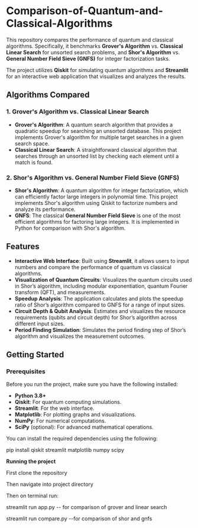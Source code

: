 # Comparison-of-Quantum-and-Classical-Algorithms

This repository compares the performance of quantum and classical algorithms. Specifically, it benchmarks **Grover's Algorithm** vs. **Classical Linear Search** for unsorted search problems, and **Shor's Algorithm** vs. **General Number Field Sieve (GNFS)** for integer factorization tasks.

The project utilizes **Qiskit** for simulating quantum algorithms and **Streamlit** for an interactive web application that visualizes and analyzes the results.

## Algorithms Compared

### 1. **Grover's Algorithm vs. Classical Linear Search**
- **Grover's Algorithm**: A quantum search algorithm that provides a quadratic speedup for searching an unsorted database. This project implements Grover's algorithm for multiple target searches in a given search space.
- **Classical Linear Search**: A straightforward classical algorithm that searches through an unsorted list by checking each element until a match is found.

### 2. **Shor's Algorithm vs. General Number Field Sieve (GNFS)**
- **Shor's Algorithm**: A quantum algorithm for integer factorization, which can efficiently factor large integers in polynomial time. This project implements Shor's algorithm using Qiskit to factorize numbers and analyze its performance.
- **GNFS**: The classical **General Number Field Sieve** is one of the most efficient algorithms for factoring large integers. It is implemented in Python for comparison with Shor's algorithm.

## Features

- **Interactive Web Interface**: Built using **Streamlit**, it allows users to input numbers and compare the performance of quantum vs classical algorithms.
- **Visualization of Quantum Circuits**: Visualizes the quantum circuits used in Shor’s algorithm, including modular exponentiation, quantum Fourier transform (QFT), and measurements.
- **Speedup Analysis**: The application calculates and plots the speedup ratio of Shor’s algorithm compared to GNFS for a range of input sizes.
- **Circuit Depth & Qubit Analysis**: Estimates and visualizes the resource requirements (qubits and circuit depth) for Shor’s algorithm across different input sizes.
- **Period Finding Simulation**: Simulates the period finding step of Shor’s algorithm and visualizes the measurement outcomes.

## Getting Started

### Prerequisites

Before you run the project, make sure you have the following installed:

- **Python 3.8+**
- **Qiskit**: For quantum computing simulations.
- **Streamlit**: For the web interface.
- **Matplotlib**: For plotting graphs and visualizations.
- **NumPy**: For numerical computations.
- **SciPy** (optional): For advanced mathematical operations.

You can install the required dependencies using the following:

pip install qiskit streamlit matplotlib numpy scipy



**Running the project**

First clone the repository

Then navigate into project directory

Then on terminal run:

streamlit run app.py -- for comparison of grover and linear search

streamlit run compare.py --for comparison of shor and gnfs 
